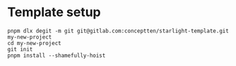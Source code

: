 # Template setup

```shell
pnpm dlx degit -m git git@gitlab.com:conceptten/starlight-template.git my-new-project
cd my-new-project
git init
pnpm install --shamefully-hoist
```
